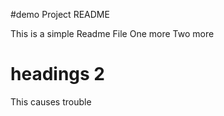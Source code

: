 #demo Project README

This is a simple Readme File
One more
Two more
# headings 2
This causes trouble
